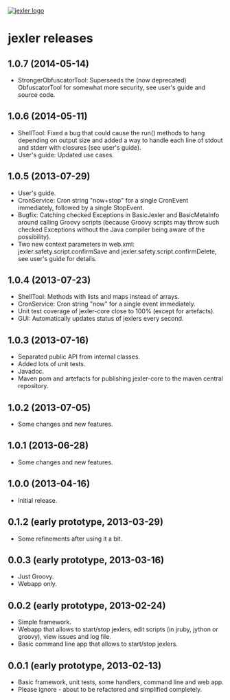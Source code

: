 [![jexler logo](http://www.jexler.net/jexler.jpg)](http:www.jexler.net/)

jexler releases
===============

1.0.7 (2014-05-14)
------------------

* StrongerObfuscatorTool: Superseeds the (now deprecated) ObfuscatorTool
  for somewhat more security, see user's guide and source code.

1.0.6 (2014-05-11)
------------------

* ShellTool: Fixed a bug that could cause the run() methods to hang
  depending on output size and added a way to handle each line of
  stdout and stderr with closures (see user's guide).
* User's guide: Updated use cases.

1.0.5 (2013-07-29)
------------------

* User's guide.
* CronService: Cron string "now+stop" for a single CronEvent immediately,
  followed by a single StopEvent.
* Bugfix: Catching checked Exceptions in BasicJexler and BasicMetaInfo
  around calling Groovy scripts (because Groovy scripts may throw such
  checked Exceptions without the Java compiler being aware of the
  possibility).
* Two new context parameters in web.xml: jexler.safety.script.confirmSave 
  and jexler.safety.script.confirmDelete, see user's guide for details.

1.0.4 (2013-07-23)
------------------

* ShellTool: Methods with lists and maps instead of arrays.
* CronService: Cron string "now" for a single event immediately.
* Unit test coverage of jexler-core close to 100% (except for artefacts).
* GUI: Automatically updates status of jexlers every second.

1.0.3 (2013-07-16)
------------------

* Separated public API from internal classes.
* Added lots of unit tests.
* Javadoc.
* Maven pom and artefacts for publishing jexler-core to the
  maven central repository.

1.0.2 (2013-07-05)
------------------

* Some changes and new features.

1.0.1 (2013-06-28)
------------------

* Some changes and new features.

1.0.0 (2013-04-16)
------------------

* Initial release.

0.1.2 (early prototype, 2013-03-29)
-----------------------------------

* Some refinements after using it a bit.

0.0.3 (early prototype, 2013-03-16)
-----------------------------------

* Just Groovy.
* Webapp only.

0.0.2 (early prototype, 2013-02-24)
-----------------------------------

* Simple framework.
* Webapp that allows to start/stop jexlers, edit scripts
  (in jruby, jython or groovy), view issues and log file.
* Basic command line app that allows to start/stop jexlers.

0.0.1 (early prototype, 2013-02-13)
-----------------------------------

* Basic framework, unit tests, some handlers, command line and web app.
* Please ignore - about to be refactored and simplified completely.
